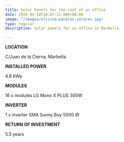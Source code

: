 ```yaml
---
title: Solar Panels for the roof of an office
date: 2020-04-18T10:07:21.000+06:00
image: "/images/oficina-paneles-solares.jpg"
type: regular
description: Solar panels for an office in Marbella

---
```

**LOCATION**

C/Juan de la Cierva, Marbella

**INSTALLED POWER**

4\.8 kWp

**MODULES**

16 x modules LG Mono X PLUS 300W

**INVERTER**

1 x inverter SMA Sunny Boy 5000 W

**RETURN OF INVESTMENT**

5\.5 years